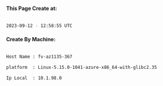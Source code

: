 
   
#### This Page Create at:

```bash

2023-09-12 - 12:58:55 UTC

```

#### Create By Machine:

```bash

Host Name : fv-az1135-367

platform  : Linux-5.15.0-1041-azure-x86_64-with-glibc2.35

Ip Local  : 10.1.98.0

```

